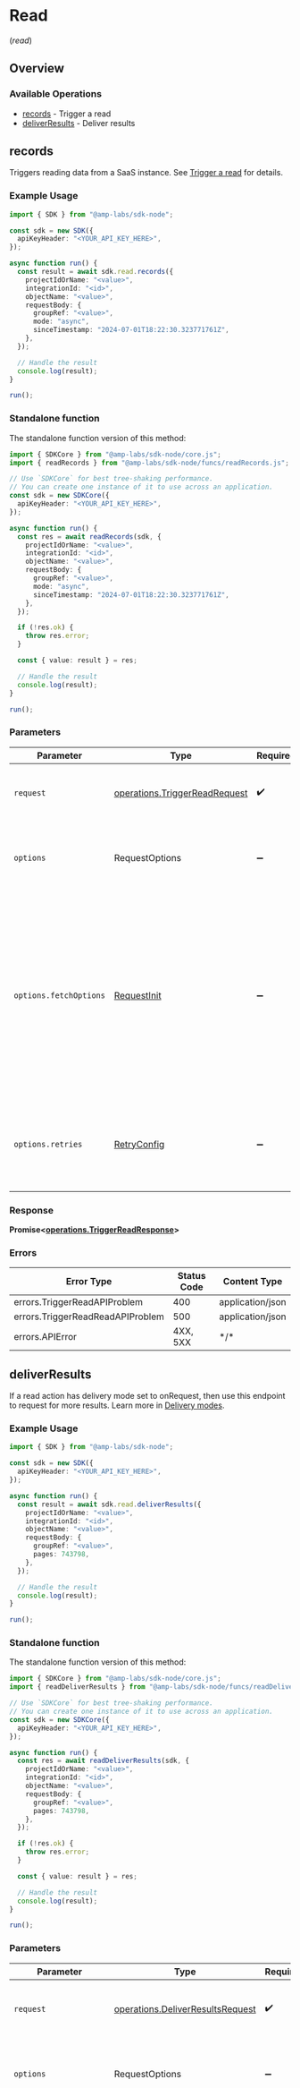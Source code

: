# Read
(*read*)

## Overview

### Available Operations

* [records](#records) - Trigger a read
* [deliverResults](#deliverresults) - Deliver results

## records

Triggers reading data from a SaaS instance. See [Trigger a read](https://docs.withampersand.com/define-integrations/read-actions#trigger-a-read) for details.

### Example Usage

```typescript
import { SDK } from "@amp-labs/sdk-node";

const sdk = new SDK({
  apiKeyHeader: "<YOUR_API_KEY_HERE>",
});

async function run() {
  const result = await sdk.read.records({
    projectIdOrName: "<value>",
    integrationId: "<id>",
    objectName: "<value>",
    requestBody: {
      groupRef: "<value>",
      mode: "async",
      sinceTimestamp: "2024-07-01T18:22:30.323771761Z",
    },
  });

  // Handle the result
  console.log(result);
}

run();
```

### Standalone function

The standalone function version of this method:

```typescript
import { SDKCore } from "@amp-labs/sdk-node/core.js";
import { readRecords } from "@amp-labs/sdk-node/funcs/readRecords.js";

// Use `SDKCore` for best tree-shaking performance.
// You can create one instance of it to use across an application.
const sdk = new SDKCore({
  apiKeyHeader: "<YOUR_API_KEY_HERE>",
});

async function run() {
  const res = await readRecords(sdk, {
    projectIdOrName: "<value>",
    integrationId: "<id>",
    objectName: "<value>",
    requestBody: {
      groupRef: "<value>",
      mode: "async",
      sinceTimestamp: "2024-07-01T18:22:30.323771761Z",
    },
  });

  if (!res.ok) {
    throw res.error;
  }

  const { value: result } = res;

  // Handle the result
  console.log(result);
}

run();
```

### Parameters

| Parameter                                                                                                                                                                      | Type                                                                                                                                                                           | Required                                                                                                                                                                       | Description                                                                                                                                                                    |
| ------------------------------------------------------------------------------------------------------------------------------------------------------------------------------ | ------------------------------------------------------------------------------------------------------------------------------------------------------------------------------ | ------------------------------------------------------------------------------------------------------------------------------------------------------------------------------ | ------------------------------------------------------------------------------------------------------------------------------------------------------------------------------ |
| `request`                                                                                                                                                                      | [operations.TriggerReadRequest](../../models/operations/triggerreadrequest.md)                                                                                                 | :heavy_check_mark:                                                                                                                                                             | The request object to use for the request.                                                                                                                                     |
| `options`                                                                                                                                                                      | RequestOptions                                                                                                                                                                 | :heavy_minus_sign:                                                                                                                                                             | Used to set various options for making HTTP requests.                                                                                                                          |
| `options.fetchOptions`                                                                                                                                                         | [RequestInit](https://developer.mozilla.org/en-US/docs/Web/API/Request/Request#options)                                                                                        | :heavy_minus_sign:                                                                                                                                                             | Options that are passed to the underlying HTTP request. This can be used to inject extra headers for examples. All `Request` options, except `method` and `body`, are allowed. |
| `options.retries`                                                                                                                                                              | [RetryConfig](../../lib/utils/retryconfig.md)                                                                                                                                  | :heavy_minus_sign:                                                                                                                                                             | Enables retrying HTTP requests under certain failure conditions.                                                                                                               |

### Response

**Promise\<[operations.TriggerReadResponse](../../models/operations/triggerreadresponse.md)\>**

### Errors

| Error Type                       | Status Code                      | Content Type                     |
| -------------------------------- | -------------------------------- | -------------------------------- |
| errors.TriggerReadAPIProblem     | 400                              | application/json                 |
| errors.TriggerReadReadAPIProblem | 500                              | application/json                 |
| errors.APIError                  | 4XX, 5XX                         | \*/\*                            |

## deliverResults

If a read action has delivery mode set to onRequest, then use this endpoint to request for more results. Learn more in [Delivery modes](https://docs.withampersand.com/define-integrations/read-actions#delivery-modes).

### Example Usage

```typescript
import { SDK } from "@amp-labs/sdk-node";

const sdk = new SDK({
  apiKeyHeader: "<YOUR_API_KEY_HERE>",
});

async function run() {
  const result = await sdk.read.deliverResults({
    projectIdOrName: "<value>",
    integrationId: "<id>",
    objectName: "<value>",
    requestBody: {
      groupRef: "<value>",
      pages: 743798,
    },
  });

  // Handle the result
  console.log(result);
}

run();
```

### Standalone function

The standalone function version of this method:

```typescript
import { SDKCore } from "@amp-labs/sdk-node/core.js";
import { readDeliverResults } from "@amp-labs/sdk-node/funcs/readDeliverResults.js";

// Use `SDKCore` for best tree-shaking performance.
// You can create one instance of it to use across an application.
const sdk = new SDKCore({
  apiKeyHeader: "<YOUR_API_KEY_HERE>",
});

async function run() {
  const res = await readDeliverResults(sdk, {
    projectIdOrName: "<value>",
    integrationId: "<id>",
    objectName: "<value>",
    requestBody: {
      groupRef: "<value>",
      pages: 743798,
    },
  });

  if (!res.ok) {
    throw res.error;
  }

  const { value: result } = res;

  // Handle the result
  console.log(result);
}

run();
```

### Parameters

| Parameter                                                                                                                                                                      | Type                                                                                                                                                                           | Required                                                                                                                                                                       | Description                                                                                                                                                                    |
| ------------------------------------------------------------------------------------------------------------------------------------------------------------------------------ | ------------------------------------------------------------------------------------------------------------------------------------------------------------------------------ | ------------------------------------------------------------------------------------------------------------------------------------------------------------------------------ | ------------------------------------------------------------------------------------------------------------------------------------------------------------------------------ |
| `request`                                                                                                                                                                      | [operations.DeliverResultsRequest](../../models/operations/deliverresultsrequest.md)                                                                                           | :heavy_check_mark:                                                                                                                                                             | The request object to use for the request.                                                                                                                                     |
| `options`                                                                                                                                                                      | RequestOptions                                                                                                                                                                 | :heavy_minus_sign:                                                                                                                                                             | Used to set various options for making HTTP requests.                                                                                                                          |
| `options.fetchOptions`                                                                                                                                                         | [RequestInit](https://developer.mozilla.org/en-US/docs/Web/API/Request/Request#options)                                                                                        | :heavy_minus_sign:                                                                                                                                                             | Options that are passed to the underlying HTTP request. This can be used to inject extra headers for examples. All `Request` options, except `method` and `body`, are allowed. |
| `options.retries`                                                                                                                                                              | [RetryConfig](../../lib/utils/retryconfig.md)                                                                                                                                  | :heavy_minus_sign:                                                                                                                                                             | Enables retrying HTTP requests under certain failure conditions.                                                                                                               |

### Response

**Promise\<[operations.DeliverResultsAPIProblem](../../models/operations/deliverresultsapiproblem.md)\>**

### Errors

| Error Type                          | Status Code                         | Content Type                        |
| ----------------------------------- | ----------------------------------- | ----------------------------------- |
| errors.DeliverResultsAPIProblem     | 400                                 | application/json                    |
| errors.DeliverResultsReadAPIProblem | 500                                 | application/json                    |
| errors.APIError                     | 4XX, 5XX                            | \*/\*                               |